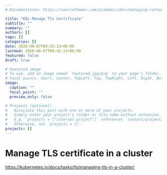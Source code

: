 ```yaml
---
# Documentation: https://sourcethemes.com/academic/docs/managing-content/

title: "K8s Manage Tls Certificate"
subtitle: ""
summary: ""
authors: []
tags: []
categories: []
date: 2020-08-07T09:42:13+08:00
lastmod: 2020-08-07T09:42:13+08:00
featured: false
draft: true

# Featured image
# To use, add an image named `featured.jpg/png` to your page's folder.
# Focal points: Smart, Center, TopLeft, Top, TopRight, Left, Right, BottomLeft, Bottom, BottomRight.
image:
  caption: ""
  focal_point: ""
  preview_only: false

# Projects (optional).
#   Associate this post with one or more of your projects.
#   Simply enter your project's folder or file name without extension.
#   E.g. `projects = ["internal-project"]` references `content/project/deep-learning/index.md`.
#   Otherwise, set `projects = []`.
projects: []
---
```


# Manage TLS certificate in a cluster

https://kubernetes.io/docs/tasks/tls/managing-tls-in-a-cluster/
